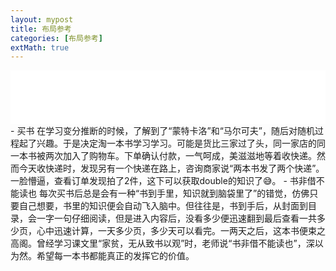 ```yaml
---
layout: mypost
title: 布局参考
categories: [布局参考]
extMath: true
---
```



<iframe src="//music.163.com/outchain/player?type=2&id=1464861931&auto=1&height=66" frameborder="0" width="100%" height="86px" ></iframe>
 - 买书
在学习变分推断的时候，了解到了“蒙特卡洛”和“马尔可夫”，随后对随机过程起了兴趣。于是决定淘一本书学习学习。可能是货比三家过了头，同一家店的同一本书被两次加入了购物车。下单确认付款，一气呵成，美滋滋地等着收快递。然而今天收快递时，发现另有一个快递在路上，咨询商家说“两本书发了两个快递”。一脸懵逼，查看订单发现拍了2件，这下可以获取double的知识了😅。
 - 书非借不能读也
每次买书后总是会有一种“书到手里，知识就到脑袋里了”的错觉，仿佛只要自己想要，书里的知识便会自动飞入脑中。但往往是，书到手后，从封面到目录，会一字一句仔细阅读，但是进入内容后，没看多少便迅速翻到最后查看一共多少页，心中迅速计算，一天多少页，多少天可以看完。一两天之后，这本书便束之高阁。曾经学习课文里“家贫，无从致书以观”时，老师说“书非借不能读也”，深以为然。希望每一本书都能真正的发挥它的价值。
